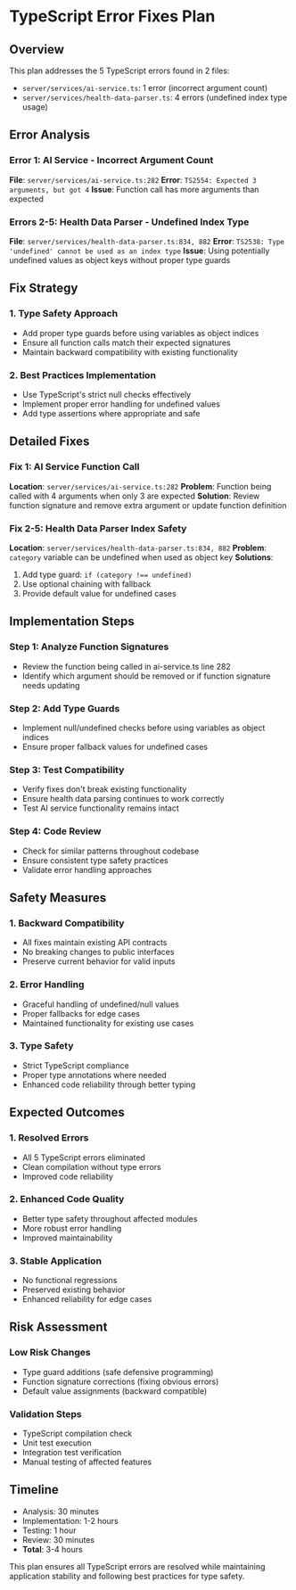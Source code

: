 
# TypeScript Error Fixes Plan

## Overview
This plan addresses the 5 TypeScript errors found in 2 files:
- `server/services/ai-service.ts`: 1 error (incorrect argument count)
- `server/services/health-data-parser.ts`: 4 errors (undefined index type usage)

## Error Analysis

### Error 1: AI Service - Incorrect Argument Count
**File**: `server/services/ai-service.ts:282`
**Error**: `TS2554: Expected 3 arguments, but got 4`
**Issue**: Function call has more arguments than expected

### Errors 2-5: Health Data Parser - Undefined Index Type
**File**: `server/services/health-data-parser.ts:834, 882`
**Error**: `TS2538: Type 'undefined' cannot be used as an index type`
**Issue**: Using potentially undefined values as object keys without proper type guards

## Fix Strategy

### 1. Type Safety Approach
- Add proper type guards before using variables as object indices
- Ensure all function calls match their expected signatures
- Maintain backward compatibility with existing functionality

### 2. Best Practices Implementation
- Use TypeScript's strict null checks effectively
- Implement proper error handling for undefined values
- Add type assertions where appropriate and safe

## Detailed Fixes

### Fix 1: AI Service Function Call
**Location**: `server/services/ai-service.ts:282`
**Problem**: Function being called with 4 arguments when only 3 are expected
**Solution**: Review function signature and remove extra argument or update function definition

### Fix 2-5: Health Data Parser Index Safety
**Location**: `server/services/health-data-parser.ts:834, 882`
**Problem**: `category` variable can be undefined when used as object key
**Solutions**:
1. Add type guard: `if (category !== undefined)`
2. Use optional chaining with fallback
3. Provide default value for undefined cases

## Implementation Steps

### Step 1: Analyze Function Signatures
- Review the function being called in ai-service.ts line 282
- Identify which argument should be removed or if function signature needs updating

### Step 2: Add Type Guards
- Implement null/undefined checks before using variables as object indices
- Ensure proper fallback values for undefined cases

### Step 3: Test Compatibility
- Verify fixes don't break existing functionality
- Ensure health data parsing continues to work correctly
- Test AI service functionality remains intact

### Step 4: Code Review
- Check for similar patterns throughout codebase
- Ensure consistent type safety practices
- Validate error handling approaches

## Safety Measures

### 1. Backward Compatibility
- All fixes maintain existing API contracts
- No breaking changes to public interfaces
- Preserve current behavior for valid inputs

### 2. Error Handling
- Graceful handling of undefined/null values
- Proper fallbacks for edge cases
- Maintained functionality for existing use cases

### 3. Type Safety
- Strict TypeScript compliance
- Proper type annotations where needed
- Enhanced code reliability through better typing

## Expected Outcomes

### 1. Resolved Errors
- All 5 TypeScript errors eliminated
- Clean compilation without type errors
- Improved code reliability

### 2. Enhanced Code Quality
- Better type safety throughout affected modules
- More robust error handling
- Improved maintainability

### 3. Stable Application
- No functional regressions
- Preserved existing behavior
- Enhanced reliability for edge cases

## Risk Assessment

### Low Risk Changes
- Type guard additions (safe defensive programming)
- Function signature corrections (fixing obvious errors)
- Default value assignments (backward compatible)

### Validation Steps
- TypeScript compilation check
- Unit test execution
- Integration test verification
- Manual testing of affected features

## Timeline
- Analysis: 30 minutes
- Implementation: 1-2 hours
- Testing: 1 hour
- Review: 30 minutes
- **Total**: 3-4 hours

This plan ensures all TypeScript errors are resolved while maintaining application stability and following best practices for type safety.
